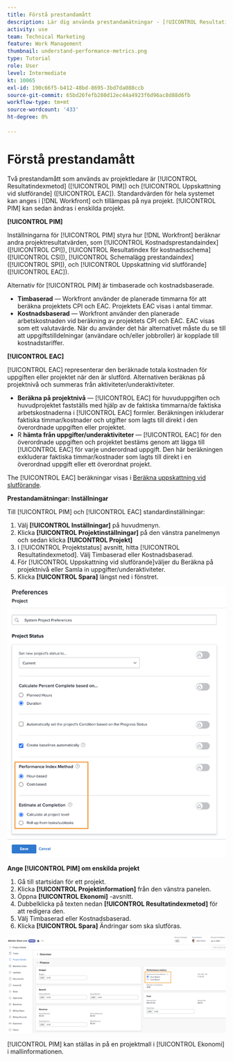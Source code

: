 ```yaml
---
title: Förstå prestandamått
description: Lär dig använda prestandamätningar - [!UICONTROL Resultatindexmetod] ([!UICONTROL PIM]) och [!UICONTROL Uppskattning vid slutförande] ([!UICONTROL EAC]).
activity: use
team: Technical Marketing
feature: Work Management
thumbnail: understand-performance-metrics.png
type: Tutorial
role: User
level: Intermediate
kt: 10065
exl-id: 190c66f5-b412-48bd-8695-3bd7da088ccb
source-git-commit: 65bd26fefb280d12ec44a4923f6d96ac8d88d6fb
workflow-type: tm+mt
source-wordcount: '433'
ht-degree: 0%

---
```


# Förstå prestandamått

Två prestandamått som används av projektledare är [!UICONTROL Resultatindexmetod] ([!UICONTROL PIM]) och [!UICONTROL Uppskattning vid slutförande] ([!UICONTROL EAC]). Standardvärden för hela systemet kan anges i [!DNL Workfront] och tillämpas på nya projekt. [!UICONTROL PIM] kan sedan ändras i enskilda projekt.

**[!UICONTROL PIM]**

Inställningarna för [!UICONTROL PIM] styra hur [!DNL Workfront] beräknar andra projektresultatvärden, som [!UICONTROL Kostnadsprestandaindex] ([!UICONTROL CPI]), [!UICONTROL Resultatindex för kostnadsschema] ([!UICONTROL CSI]), [!UICONTROL Schemalägg prestandaindex] ([!UICONTROL SPI]), och [!UICONTROL Uppskattning vid slutförande] ([!UICONTROL EAC]).

Alternativ för [!UICONTROL PIM] är timbaserade och kostnadsbaserade.

* **Timbaserad** — Workfront använder de planerade timmarna för att beräkna projektets CPI och EAC. Projektets EAC visas i antal timmar.
* **Kostnadsbaserad** — Workfront använder den planerade arbetskostnaden vid beräkning av projektets CPI och EAC. EAC visas som ett valutavärde. När du använder det här alternativet måste du se till att uppgiftstilldelningar (användare och/eller jobbroller) är kopplade till kostnadstariffer.

**[!UICONTROL EAC]**

[!UICONTROL EAC] representerar den beräknade totala kostnaden för uppgiften eller projektet när den är slutförd. Alternativen beräknas på projektnivå och summeras från aktiviteter/underaktiviteter.

* **Beräkna på projektnivå** — [!UICONTROL EAC] för huvuduppgiften och huvudprojektet fastställs med hjälp av de faktiska timmarna/de faktiska arbetskostnaderna i [!UICONTROL EAC] formler. Beräkningen inkluderar faktiska timmar/kostnader och utgifter som lagts till direkt i den överordnade uppgiften eller projektet.
* R **hämta från uppgifter/underaktiviteter** — [!UICONTROL EAC] för den överordnade uppgiften och projektet bestäms genom att lägga till [!UICONTROL EAC] för varje underordnad uppgift. Den här beräkningen exkluderar faktiska timmar/kostnader som lagts till direkt i en överordnad uppgift eller ett överordnat projekt.

The [!UICONTROL EAC] beräkningar visas i [Beräkna uppskattning vid slutförande](https://experienceleague.adobe.com/docs/workfront/using/manage-work/projects/project-finances/calculate-eac.html?lang=en).

**Prestandamätningar: Inställningar**

Till [!UICONTROL PIM] och [!UICONTROL EAC] standardinställningar:

1. Välj **[!UICONTROL Inställningar]** på huvudmenyn.
1. Klicka **[!UICONTROL Projektinställningar]** på den vänstra panelmenyn och sedan klicka **[!UICONTROL Projekt]**
1. I [!UICONTROL Projektstatus] avsnitt, hitta [!UICONTROL Resultatindexmetod]. Välj Timbaserad eller Kostnadsbaserad.
1. För [!UICONTROL Uppskattning vid slutförande]väljer du Beräkna på projektnivå eller Samla in uppgifter/underaktiviteter.
1. Klicka **[!UICONTROL Spara]** längst ned i fönstret.

![En bild av [!UICONTROL Projektinställningar] screen](assets/setting-up-finances-1.png)

**Ange [!UICONTROL PIM] om enskilda projekt**

1. Gå till startsidan för ett projekt.
1. Klicka **[!UICONTROL Projektinformation]** från den vänstra panelen.
1. Öppna **[!UICONTROL Ekonomi]** -avsnitt.
1. Dubbelklicka på texten nedan **[!UICONTROL Resultatindexmetod]** för att redigera den.
1. Välj Timbaserad eller Kostnadsbaserad.
1. Klicka **[!UICONTROL Spara]** Ändringar som ska slutföras.

![En bild av [!UICONTROL Projektinformation] screen](assets/setting-up-finances-2.png)

[!UICONTROL PIM] kan ställas in på en projektmall i [!UICONTROL Ekonomi] i mallinformationen.
